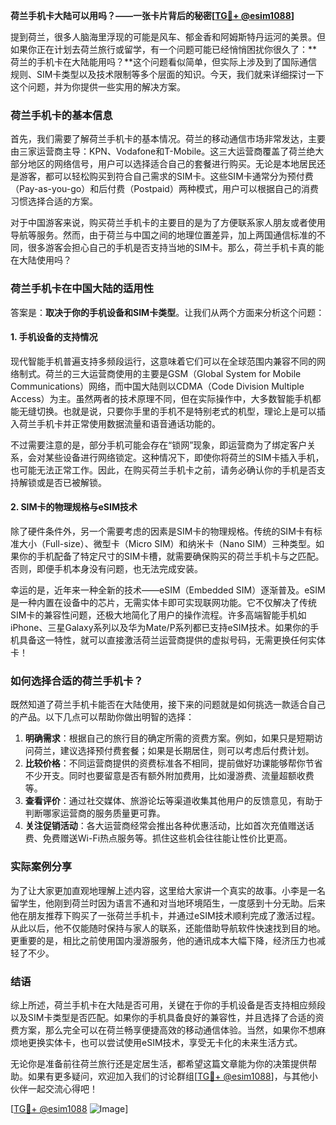 **荷兰手机卡大陆可以用吗？——一张卡片背后的秘密[[TG💪+ @esim1088](https://t.me/s/esim1088)]**

提到荷兰，很多人脑海里浮现的可能是风车、郁金香和阿姆斯特丹运河的美景。但如果你正在计划去荷兰旅行或留学，有一个问题可能已经悄悄困扰你很久了：**荷兰的手机卡在大陆能用吗？**这个问题看似简单，但实际上涉及到了国际通信规则、SIM卡类型以及技术限制等多个层面的知识。今天，我们就来详细探讨一下这个问题，并为你提供一些实用的解决方案。

### 荷兰手机卡的基本信息

首先，我们需要了解荷兰手机卡的基本情况。荷兰的移动通信市场非常发达，主要由三家运营商主导：KPN、Vodafone和T-Mobile。这三大运营商覆盖了荷兰绝大部分地区的网络信号，用户可以选择适合自己的套餐进行购买。无论是本地居民还是游客，都可以轻松购买到符合自己需求的SIM卡。这些SIM卡通常分为预付费（Pay-as-you-go）和后付费（Postpaid）两种模式，用户可以根据自己的消费习惯选择合适的方案。

对于中国游客来说，购买荷兰手机卡的主要目的是为了方便联系家人朋友或者使用导航等服务。然而，由于荷兰与中国之间的地理位置差异，加上两国通信标准的不同，很多游客会担心自己的手机是否支持当地的SIM卡。那么，荷兰手机卡真的能在大陆使用吗？

### 荷兰手机卡在中国大陆的适用性

答案是：**取决于你的手机设备和SIM卡类型**。让我们从两个方面来分析这个问题：

#### 1. 手机设备的支持情况

现代智能手机普遍支持多频段运行，这意味着它们可以在全球范围内兼容不同的网络制式。荷兰的三大运营商使用的主要是GSM（Global System for Mobile Communications）网络，而中国大陆则以CDMA（Code Division Multiple Access）为主。虽然两者的技术原理不同，但在实际操作中，大多数智能手机都能无缝切换。也就是说，只要你手里的手机不是特别老式的机型，理论上是可以插入荷兰手机卡并正常使用数据流量和语音通话功能的。

不过需要注意的是，部分手机可能会存在“锁网”现象，即运营商为了绑定客户关系，会对某些设备进行网络锁定。这种情况下，即使你将荷兰的SIM卡插入手机，也可能无法正常工作。因此，在购买荷兰手机卡之前，请务必确认你的手机是否支持解锁或是否已被解锁。

#### 2. SIM卡的物理规格与eSIM技术

除了硬件条件外，另一个需要考虑的因素是SIM卡的物理规格。传统的SIM卡有标准大小（Full-size）、微型卡（Micro SIM）和纳米卡（Nano SIM）三种类型。如果你的手机配备了特定尺寸的SIM卡槽，就需要确保购买的荷兰手机卡与之匹配。否则，即便手机本身没有问题，也无法完成安装。

幸运的是，近年来一种全新的技术——eSIM（Embedded SIM）逐渐普及。eSIM是一种内置在设备中的芯片，无需实体卡即可实现联网功能。它不仅解决了传统SIM卡的兼容性问题，还极大地简化了用户的操作流程。许多高端智能手机如iPhone、三星Galaxy系列以及华为Mate/P系列都已支持eSIM技术。如果你的手机具备这一特性，就可以直接激活荷兰运营商提供的虚拟号码，无需更换任何实体卡！

### 如何选择合适的荷兰手机卡？

既然知道了荷兰手机卡能否在大陆使用，接下来的问题就是如何挑选一款适合自己的产品。以下几点可以帮助你做出明智的选择：

1. **明确需求**：根据自己的旅行目的确定所需的资费方案。例如，如果只是短期访问荷兰，建议选择预付费套餐；如果是长期居住，则可以考虑后付费计划。
2. **比较价格**：不同运营商提供的资费标准各不相同，提前做好功课能够帮你节省不少开支。同时也要留意是否有额外附加费用，比如漫游费、流量超额收费等。
3. **查看评价**：通过社交媒体、旅游论坛等渠道收集其他用户的反馈意见，有助于判断哪家运营商的服务质量更可靠。
4. **关注促销活动**：各大运营商经常会推出各种优惠活动，比如首次充值赠送话费、免费赠送Wi-Fi热点服务等。抓住这些机会往往能让性价比更高。

### 实际案例分享

为了让大家更加直观地理解上述内容，这里给大家讲一个真实的故事。小李是一名留学生，他刚到荷兰时因为语言不通和对当地环境陌生，一度感到十分无助。后来他在朋友推荐下购买了一张荷兰手机卡，并通过eSIM技术顺利完成了激活过程。从此以后，他不仅能随时保持与家人的联系，还能借助导航软件快速找到目的地。更重要的是，相比之前使用国内漫游服务，他的通讯成本大幅下降，经济压力也减轻了不少。

### 结语

综上所述，荷兰手机卡在大陆是否可用，关键在于你的手机设备是否支持相应频段以及SIM卡类型是否匹配。如果你的手机具备良好的兼容性，并且选择了合适的资费方案，那么完全可以在荷兰畅享便捷高效的移动通信体验。当然，如果你不想麻烦地更换实体卡，也可以尝试使用eSIM技术，享受无卡化的未来生活方式。

无论你是准备前往荷兰旅行还是定居生活，都希望这篇文章能为你的决策提供帮助。如果有更多疑问，欢迎加入我们的讨论群组[[TG💪+ @esim1088](https://t.me/s/esim1088)]，与其他小伙伴一起交流心得吧！

[[TG💪+ @esim1088](https://t.me/s/esim1088) ![Image](https://i.postimg.cc/4NQfJmqS/Snipaste-2025-05-13-00-14-12.png)]